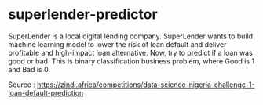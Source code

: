 # superlender-predictor

SuperLender is a local digital lending company. SuperLender wants to build machine learning model to lower the risk of loan default and deliver profitable and high-impact loan alternative. Now, try to predict if a loan was good or bad. This is binary classification business problem, where Good is 1 and Bad is 0.

Source : https://zindi.africa/competitions/data-science-nigeria-challenge-1-loan-default-prediction
